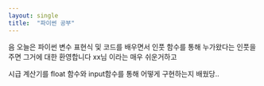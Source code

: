 ```yaml
---
layout: single
title:  "파이썬 공부"
--- 
```


음 오늘은 파이썬 변수 표현식 및 코드를 배우면서 인풋 함수를 통해
누가왔다는 인풋을 주면 그거에 대한 환영합니다 xx님 이라는 매우 쉬운거하고

시급 계산기를 float 함수와 input함수를 통해 어떻게 구현하는지 배웠당.. 

